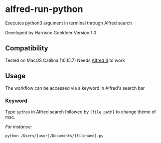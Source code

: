 # alfred-run-python
Executes python3 argument in terminal through Alfred search

Developed by Harrison Goeldner
Version 1.0

## Compatibility
Tested on MacOS Catilina (10.15.7)
Needs [Alfred 4](https://www.alfredapp.com/) to work

## Usage

The workflow can be accessed  via a keyword in Alfred's search bar

### Keyword

Type `python` in Alfred search followed by `[file path]` to change theme of mac.

*For instance:*

```
python /Users/[user]/Documents/[filename].py
```
